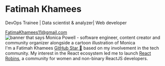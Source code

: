 # Fatimah Khamees
DevOps Trainee | Data scientist  & analyzer| Web developer 
<div id="webaddress">
<a href="">FatimaKhamees11@gmail.com</a>

<img src="https://raw.githubusercontent.com/M0nica/M0nica/master/gh-header-image-cropped.png" alt="banner that says Monica Powell - software engineer, content creator and community organizer alongside a cartoon illustration of Monica">
I'm a Fatimah Khamees  <a href="https://stars.github.com/">GitHub Star 🌟</a> based on my involvement in the tech community.  My interest in the React ecosystem led me to launch <a href="https://www.reactrobins.com/">React Robins</a>, a community for women and non-binary ReactJS developers.

